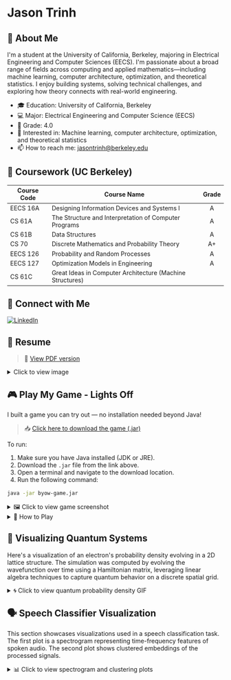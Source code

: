 # Jason Trinh

## 🌟 About Me
I'm a student at the University of California, Berkeley, majoring in Electrical Engineering and Computer Sciences (EECS). I'm passionate about a broad range of fields across computing and applied mathematics—including machine learning, computer architecture, optimization, and theoretical statistics. I enjoy building systems, solving technical challenges, and exploring how theory connects with real-world engineering.

<!--- - 💼 Currently working on: [Your Project or Goal] -->
- 🎓 Education: University of California, Berkeley
- 💻 Major: Electrical Engineering and Computer Science (EECS)
- 🌱 Grade: 4.0
- 🧠 Interested in: Machine learning, computer architecture, optimization, and theoretical statistics
- 📫 How to reach me: jasontrinh@berkeley.edu

## 📘 Coursework (UC Berkeley)

| Course Code | Course Name                                          | Grade |
|-------------|-------------------------------------------------------|:-----:|
| EECS 16A    | Designing Information Devices and Systems I           |   A   |
| CS 61A      | The Structure and Interpretation of Computer Programs |   A   |
| CS 61B      | Data Structures                                       |   A   |
| CS 70       | Discrete Mathematics and Probability Theory           |  A+   |
| EECS 126    | Probability and Random Processes                      |   A   |
| EECS 127    | Optimization Models in Engineering                    |   A   |
| CS 61C      | Great Ideas in Computer Architecture (Machine Structures) |       |

## 🔗 Connect with Me
[![LinkedIn](https://img.shields.io/badge/LinkedIn-Connect-informational?style=flat&logo=linkedin&logoColor=white&color=0A66C2)](https://www.linkedin.com/in/jason-trinh-4590a8315)

## 📄 Resume
> 📎 [View PDF version](https://raw.githubusercontent.com/jaizunT/jaizunT.github.io/main/Resume%207-25-27_img.jpg)

<details>
  <summary>Click to view image</summary>

  <p align="center">
    <img src="https://raw.githubusercontent.com/jaizunT/jaizunT.github.io/main/Resume%207-25-27_img.jpg" alt="Resume" width="70%">
  </p>
</details>

## 🎮 Play My Game - Lights Off

I built a game you can try out — no installation needed beyond Java!

> 📥 [Click here to download the game (.jar)](https://raw.githubusercontent.com/jaizunT/jaizunT.github.io/main/byow-game.jar)

To run:

1. Make sure you have Java installed (JDK or JRE).
2. Download the `.jar` file from the link above.
3. Open a terminal and navigate to the download location.
4. Run the following command:

```bash
java -jar byow-game.jar
```
<details>
  <summary>🖼️ Click to view game screenshot</summary>

  <p align="center">
    <a href="https://raw.githubusercontent.com/jaizunT/jaizunT.github.io/main/game_preview.png" target="_blank">
      <img src="https://raw.githubusercontent.com/jaizunT/jaizunT.github.io/main/game_preview.png" alt="Lights Off Game Screenshot" width="80%">
    </a>
  </p>

</details>

<details>
  <summary>📘 How to Play</summary>
  <br />
  <strong>Objective</strong>
  <ul>
    <li>Explore the world</li>
    <li>Find keys scattered across the map and place them in "the zone"</li>
    <li>Enter the portal to win</li>
    <li>Collect orbs to use abilities</li>
    <li>Avoid "the entity"</li>
  </ul>

  <strong>Main Menu</strong>
  <ul>
    <li><code>n</code>: Start a new game (enter numeric seed, then press <code>s</code>)</li>
    <li><code>l</code>: Load game</li>
    <li><code>q</code>: Quit</li>
  </ul>

  <strong>In Game</strong>
  <ul>
    <li>Movement: <code>w</code>, <code>a</code>, <code>s</code>, <code>d</code></li>
    <li><code>j</code>: Pick up / place key (only one at a time)</li>
    <li><code>k</code>: Dash (requires 2 orbs)</li>
    <li><code>m</code>: Teleport through wall (requires 5 orbs, must be facing wall and within 1 tile)</li>
  </ul>

  <strong>Other Keys</strong>
  <ul>
    <li><code>z</code>: Toggle lights (cheat)</li>
    <li><code>x</code>: Show entity path</li>
    <li><code>v</code>: Save game</li>
    <li><code>l</code>: Load game</li>
    <li><code>r</code>: Restart</li>
    <li><code>:</code> then <code>q</code>: Quit</li>
  </ul>

  <strong>HUD (Top Right)</strong>
  <ul>
    <li>Direction you're facing</li>
    <li>Number of keys placed</li>
    <li>Number of orbs collected</li>
    <li>Tile your cursor is over</li>
  </ul>
</details>

## 🧪 Visualizing Quantum Systems

Here's a visualization of an electron's probability density evolving in a 2D lattice structure. The simulation was computed by evolving the wavefunction over time using a Hamiltonian matrix, leveraging linear algebra techniques to capture quantum behavior on a discrete spatial grid.

<details>
  <summary>🌀 Click to view quantum probability density GIF</summary>
  <br />
  <p align="center">
    <a href="https://raw.githubusercontent.com/jaizunT/jaizunT.github.io/main/electron.gif" target="_blank">
      <img src="https://raw.githubusercontent.com/jaizunT/jaizunT.github.io/main/electron.gif" alt="Electron Density in 2D Lattice" width="70%">
    </a>
  </p>
</details>

## 🗣️ Speech Classifier Visualization

This section showcases visualizations used in a speech classification task. The first plot is a spectrogram representing time-frequency features of spoken audio. The second plot shows clustered embeddings of the processed signals.

<details>
  <summary>📊 Click to view spectrogram and clustering plots</summary>
  <br />
  <p align="center">
    <a href="https://raw.githubusercontent.com/jaizunT/jaizunT.github.io/main/spectrogram.png" target="_blank">
      <img src="https://raw.githubusercontent.com/jaizunT/jaizunT.github.io/main/spectrogram.png" alt="Spectrogram" width="80%">
    </a>
  </p>

  <p align="center">
    <a href="https://raw.githubusercontent.com/jaizunT/jaizunT.github.io/main/cluster.png" target="_blank">
      <img src="https://raw.githubusercontent.com/jaizunT/jaizunT.github.io/main/cluster.png" alt="Embedding Clusters" width="80%">
    </a>
  </p>
</details>
